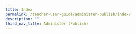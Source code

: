 ```yaml
---
title: Index
permalink: /teacher-user-guide/administer-publish/index/
description: ""
third_nav_title: Administer (Publish)
---
```

